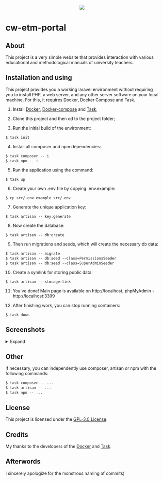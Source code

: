 <p align="center"><a href="https://laravel.com" target="_blank"><img src="https://raw.githubusercontent.com/laravel/art/master/logo-lockup/5%20SVG/2%20CMYK/1%20Full%20Color/laravel-logolockup-cmyk-red.svg" width="400"></a></p>

# cw-etm-portal

## About

This project is a very simple website that provides interaction with various educational and methodological manuals of university teachers.

## Installation and using

This project provides you a working laravel environment without requiring you to install PHP, a web server, and any other server software on your local machine. For this, it requires Docker, Docker Compose and Task.

1. Install [Docker](https://docs.docker.com/engine/installation/), [Docker-compose](https://docs.docker.com/compose/install/) and [Task](https://taskfile.dev/#/installation);

2. Clone this project and then cd to the project folder;

3. Run the initial build of the environment:
```
$ task init
```

4. Install all composer and npm dependencies:
```
$ task composer -- i
$ task npm -- i
```

5. Run the application using the command:
```
$ task up
```

6. Create your own .env file by copying .env.example:
```
$ cp src/.env.example src/.env
```

7. Generate the unique application key:
```
$ task artisan -- key:generate
```

8. Now create the database:
```
$ task artisan -- db:create
```

9. Then run migrations and seeds, which will create the necessary db data:
```
$ task artisan -- migrate
$ task artisan -- db:seed --class=PermissionsSeeder
$ task artisan -- db:seed --class=SuperAdminSeeder
```

10. Create a symlink for storing public data:
```
$ task artisan -- storage:link
```

11. You've done! Main page is available on http://localhost, phpMyAdmin - http://localhost:3309

12. After finishing work, you can stop running containers:
```
$ task down
```

## Screenshots

<details>
  <summary>Expand</summary>

  <p align="center">
    <img src="screenshots/Main page.png" width="1280"/>
    <img src="screenshots/Login.png" width="1280"/>
    <img src="screenshots/Register.png" width="1280"/>
    <img src="screenshots/Faculties.png" width="1280"/>
    <img src="screenshots/Cathedras.png" width="1280"/>
    <img src="screenshots/Staff.png" width="1280"/>
    <img src="screenshots/Teacher.png" width="1280"/>
    <img src="screenshots/Teacher files.png" width="1280"/>
    <img src="screenshots/File.png" width="1280"/>
    <img src="screenshots/Admin panel.png" width="1280"/>
    <img src="screenshots/Admin panel faculties CRUD.png" width="1280"/>
  </p>
</details>

## Other

If necessary, you can independently use composer, artisan or npm with the following commands:
```
$ task composer -- ...
$ task artisan -- ...
$ task npm -- ...
```

## License

This project is licensed under the [GPL-3.0 License](LICENSE).

## Credits

My thanks to the developers of the [Docker](https://www.docker.com/company) and [Task](https://taskfile.dev/).

## Afterwords

I sincerely apologize for the monstrous naming of commits)
